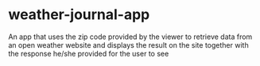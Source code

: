 # weather-journal-app
 An app that uses the zip code provided by the viewer to retrieve data from an open weather website and displays the result on the site together with the response he/she provided for the user to see

